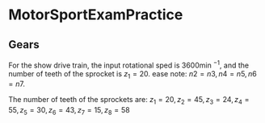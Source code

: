 # MotorSportExamPractice

## Gears
For the show drive train, the input rotational sped is 3600min $^{-1}$, and the number of teeth of the sprocket is $z_1 = 20$. ease note: $n2 = n3, n4 = n5, n6 = n7$.

The number of teeth of the sprockets are:
$z_1 = 20, z_2 = 45, z_3 = 24, z_4 = 55, z_5 = 30, z_6 = 43, z_7 = 15, z_8 = 58$
